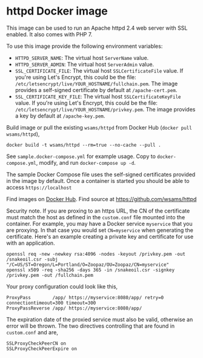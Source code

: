 # httpd Docker image

This image can be used to run an Apache httpd 2.4 web server with SSL enabled. It also comes with PHP 7.

To use this image provide the following environment variables:

* `HTTPD_SERVER_NAME`: The virtual host `ServerName` value.
* `HTTPD_SERVER_ADMIN`: The virtual host `ServerAdmin` value.
* `SSL_CERTIFICATE_FILE`: The virtual host `SSLCertificateFile` value. If you're using Let's Encrypt, this could be the file: `/etc/letsencrypt/live/YOUR_HOSTNAME/fullchain.pem`. The image provides a self-signed certificate by default at `/apache-cert.pem`.
* `SSL_CERTIFICATE_KEY_FILE`: The virtual host `SSLCertificateKeyFile` value. If you're using Let's Encrypt, this could be the file: `/etc/letsencrypt/live/YOUR_HOSTNAME/privkey.pem`. The image provides a key by default at `/apache-key.pem`.

Build image or pull the existing `wsams/httpd` from Docker Hub (`docker pull wsams/httpd`),

```
docker build -t wsams/httpd --rm=true --no-cache --pull .
```

See `sample.docker-compose.yml` for example usage. Copy to `docker-compose.yml`, modify, and run `docker-compose up -d`.

The sample Docker Compose file uses the self-signed certificates provided in the image by default. Once a container is started you should be able to access `https://localhost`

Find images on [Docker Hub](https://hub.docker.com/r/wsams/httpd/). Find source at https://github.com/wsams/httpd

Security note. If you are proxing to an https URL, the CN of the certificate must match the host as defined in the `custom.conf` file mounted into the container. For example, you may have a Docker service `myservice` that you are proxying. In that case you would set `CN=myservice` when generating the certificate. Here's an example creating a private key and certificate for use with an application.

```
openssl req -new -newkey rsa:4096 -nodes -keyout /privkey.pem -out /snakeoil.csr -subj "/C=US/ST=Oregon/L=Portland/O=Zoopaz/OU=Zoopaz/CN=myservice"
openssl x509 -req -sha256 -days 365 -in /snakeoil.csr -signkey /privkey.pem -out /fullchain.pem
```

Your proxy configuration could look like this,

```
ProxyPass        /app/ https://myservice:8080/app/ retry=0 connectiontimeout=300 timeout=300
ProxyPassReverse /app/ https://myservice:8080/app/
```

The expiration date of the proxied service must also be valid, otherwise an error will be thrown. The two directives controlling that are found in `custom.conf` and are,

```
SSLProxyCheckPeerCN on
SSLProxyCheckPeerExpire on
```

